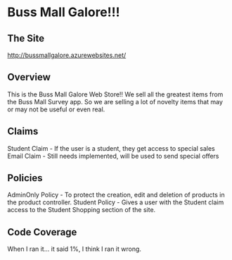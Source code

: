 # Buss Mall Galore!!!

## The Site
http://bussmallgalore.azurewebsites.net/

## Overview
This is the Buss Mall Galore Web Store!! We sell all the greatest items
from the Buss Mall Survey app. So we are selling a lot of novelty items
that may or may not be useful or even real.

## Claims
Student Claim - If the user is a student, they get access to special sales
Email Claim - Still needs implemented, will be used to send special offers

## Policies
AdminOnly Policy - To protect the creation, edit and deletion of products
in the product controller.
Student Policy - Gives a user with the Student claim access to the Student Shopping
section of the site.

## Code Coverage
When I ran it... it said 1%, I think I ran it wrong.

